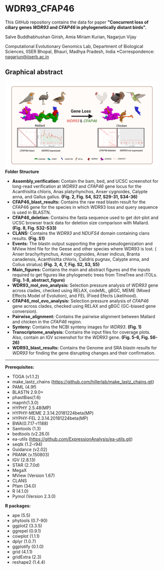 # WDR93_CFAP46
This GitHub repository contains the data for paper **"Concurrent loss of ciliary genes _WDR93_ and _CFAP46_ in phylogenetically distant birds".**

Salve Buddhabhushan Girish, Amia Miriam Kurian, Nagarjun Vijay

Computational Evolutionary Genomics Lab, Department of Biological Sciences, IISER Bhopal, Bhauri,
Madhya Pradesh, India
*Correspondence: nagarjun@iiserb.ac.in

## Graphical abstract
![graphical_abstract](https://github.com/CEGLAB-Buddhabhushan/WDR93_CFAP46/blob/main/Main_figures/graphical_abstract.jpg)
**Folder Structure**
- **Assembly_verification:** Contain the bam, bed, and UCSC screenshot for long-read verification at _WDR93_ and _CFAP46_ gene locus for the Acanthisitta chloris, Anas platyrhynchos, Anser cygnoides, Calypte anna, and Gallus gallus. **(Fig. 2, Fig. S4, S27, S29-31, S34-36)**
- **CFAP46_blast_results:** Contains the raw read blastn result for the CFAP46 gene for the species in which WDR93 loss and query sequence is used in BLASTN.
- **CFAP46_deletion:** Contains the fasta sequence used to get dot-plot and UCSC browser track data for deletion size comparison with Mallard. **(Fig. 8, Fig. S32-S33)**
- **CLANS:** Contains the _WDR93_ and _NDUFS4_ domain containing clans results. **(Fig. S1)**
- **Events:** The blastn output supporting the gene pseudogenization and MView html file for the Geese and other species where WDR93 is lost. ( Anser brachyrhynchus, Anser cygnoides, Anser indicus, Branta canadensis, Acanthisitta chloris, Calidris pugnax, Calypte anna, and Colius striatus) **(Fig. 3, 4, 7, Fig. S2, S3, S5)** 
- **Main_figures:** Contains the main and abstract figures and the inputs required to get figures like phylogenetic trees from TimeTree and iTOLs. **(Fig. 1-8, abstract_figure)**
- **WDR93_mol_evo_analysis:**  Selection pressure analysis of _WDR93_ gene across clades, checked using RELAX, codeML, gBGC, MEME (Mixed Effects Model of Evolution), and FEL (Fixed Efects Likelihood).
- **CFAP46_mol_evo_analysis:**  Selection pressure analysis of _CFAP46_ gene across clades, checked using RELAX and gBGC (GC-biased gene conversion).
- **Pairwise_alignment:** Contains the pairwise alignment between Mallard and chicken in the _CFAP46_ region.
- **Synteny:**  Contains the NCBI synteny images for _WDR93_. **(Fig. 1)**
- **Transcriptome_analysis:** Contains the input files for coverage plots. Also, contain an IGV screenshot for the _WDR93_ gene. **(Fig. 5-6, Fig. S6-26)**
- **WDR93_blast_results:**  Contains the Genome and SRA blastn results for _WDR93_ for finding the gene disrupting changes and their confirmation.

____________________________________________________________________________________________________________________________________________________
**Prerequisites:**
- TOGA (v1.1.2)
- make_lastz_chains (https://github.com/hillerlab/make_lastz_chains.git)
- PAML (4.9f)
- BLASTN 2.9.0+
- phastBias(1.6)
- mapnh(1.3.0)
- HYPHY 2.5.48(MP)
- HYPHY-MEME 2.3.14.20181224beta(MP) 
- HYPHY-FEL 2.3.14.20181224beta(MP) 
- BWA(0.7.17-r1188)
- Samtools (1.3)
- bedtools (v2.26.0)
- ea-utils (https://github.com/ExpressionAnalysis/ea-utils.git)
- seqtk (1.2-r94)
- Guidance (v2.02)
- PRANK (v.150803)
- IGV (2.8.13)
- STAR (2.7.0d)
- MegaX
- MView (Version 1.67)
- CLANS
- Pfam (34.0)
- R (4.1.0)
- Pymol (Version 2.3.0)

**R packages:**
- ape (5.5)
- phytools (0.7-90)
- ggplot2 (3.3.5)
- ggrepel (0.9.1)
- cowplot (1.1.1)
- dplyr (1.0.7)
- ggplotify (0.1.0)
- grid (4.1.1)
- gridExtra (2.3)
- reshape2 (1.4.4)

